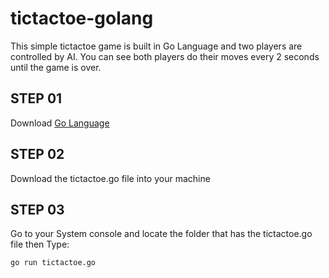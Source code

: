 # tictactoe-golang

This simple tictactoe game is built in Go Language and two players are controlled by AI. You can see both players do their moves every 2 seconds until the game is over.

## STEP 01
Download  [Go Language](https://golang.org/dl/)

## STEP 02
Download the tictactoe.go file into your machine

## STEP 03
Go to your System console and locate the folder that has the tictactoe.go file then Type:
```
go run tictactoe.go
```
